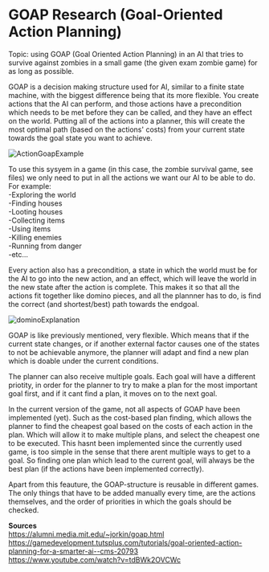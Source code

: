 # GOAP Research (Goal-Oriented Action Planning)
Topic: using GOAP (Goal Oriented Action Planning) in an AI that tries to survive against zombies in a small game (the given exam zombie game) for as long as possible.

GOAP is a decision making structure used for AI, similar to a finite state machine, with the biggest difference being that its more flexible.
You create actions that the AI can perform, and those actions have a precondition which needs to be met before they can be called, and they have an effect on the world.
Putting all of the actions into a planner, this will create the most optimal path (based on the actions' costs) from your current state towards the goal state you want to achieve.

![ActionGoapExample](https://user-images.githubusercontent.com/120639013/213436080-6d9f0cdc-9ba6-45bb-905e-a03991eca157.png)
     
To use this sysyem in a game (in this case, the zombie survival game, see files) we only need to put in all the actions we want our AI to be able to do.
For example:    
-Exploring the world    
-Finding houses    
-Looting houses    
-Collecting items    
-Using items    
-Killing enemies    
-Running from danger    
-etc...    
      
Every action also has a precondition, a state in which the world must be for the AI to go into the new action,
and an effect, which will leave the world in the new state after the action is complete.
This makes it so that all the actions fit together like domino pieces, and all the plannner has to do, is find the correct (and shortest/best) path towards the endgoal.

![dominoExplanation](https://user-images.githubusercontent.com/120639013/213439640-7dca1086-fb62-489f-bc64-c7eaeec78e37.png)
       
GOAP is like previously mentioned, very flexible.
Which means that if the current state changes, or if another external factor causes one of the states to not be achievable anymore,
the planner will adapt and find a new plan which is doable under the current conditions.
     
The planner can also receive multiple goals.
Each goal will have a different priotity, in order for the planner to try to make a plan for the most important goal first,
and if it cant find a plan, it moves on to the next goal.
     
    
In the current version of the game, not all aspects of GOAP have been implemented (yet).
Such as the cost-based plan finding, which allows the planner to find the cheapest goal based on the costs of each action in the plan.
Which will allow it to make multiple plans, and select the cheapest one to be executed.
This hasnt been implemented since the currently used game, is too simple in the sense that there arent multiple ways to get to a goal.
So finding one plan which lead to the current goal, will always be the best plan (if the actions have been implemented correctly).
     
Apart from this feauture, the GOAP-structure is reusable in different games.
The only things that have to be added manually every time, are the actions themselves, and the order of priorities in which the goals should be checked.
     
**Sources**   
https://alumni.media.mit.edu/~jorkin/goap.html    
https://gamedevelopment.tutsplus.com/tutorials/goal-oriented-action-planning-for-a-smarter-ai--cms-20793   
https://www.youtube.com/watch?v=tdBWk2OVCWc
